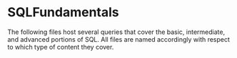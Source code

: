 # SQLFundamentals

The following files host several queries that cover the basic, intermediate, and advanced portions of SQL.
All files are named accordingly with respect to which type of content they cover. 
